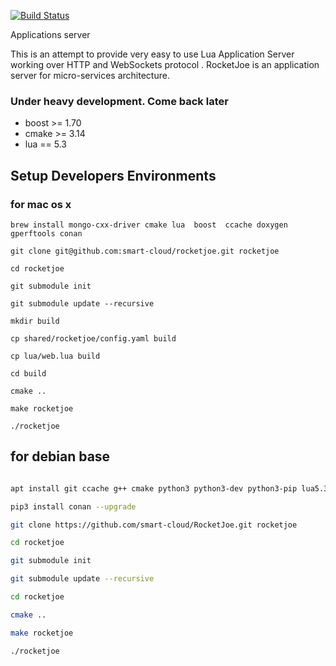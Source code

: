 [![Build Status](https://travis-ci.org/blizgard/RocketJoe.svg?branch=master)](https://travis-ci.org/blizgard/RocketJoe)

Applications server 

This is an attempt to provide very easy to use Lua Application Server working over HTTP and WebSockets  protocol . 
RocketJoe is an application server for micro-services architecture.

### Under heavy development. Come back later

* boost >=  1.70
* cmake >=  3.14
* lua   == 5.3

## Setup Developers Environments 

### for mac os x 

```
brew install mongo-cxx-driver cmake lua  boost  ccache doxygen gperftools conan

git clone git@github.com:smart-cloud/rocketjoe.git rocketjoe

cd rocketjoe

git submodule init

git submodule update --recursive

mkdir build

cp shared/rocketjoe/config.yaml build

cp lua/web.lua build

cd build

cmake ..

make rocketjoe

./rocketjoe 

```

## for debian base

```bash

apt install git ccache g++ cmake python3 python3-dev python3-pip lua5.3 liblua5.3-dev 

pip3 install conan --upgrade 

git clone https://github.com/smart-cloud/RocketJoe.git rocketjoe

cd rocketjoe

git submodule init

git submodule update --recursive

cd rocketjoe

cmake ..

make rocketjoe

./rocketjoe 
 
```
